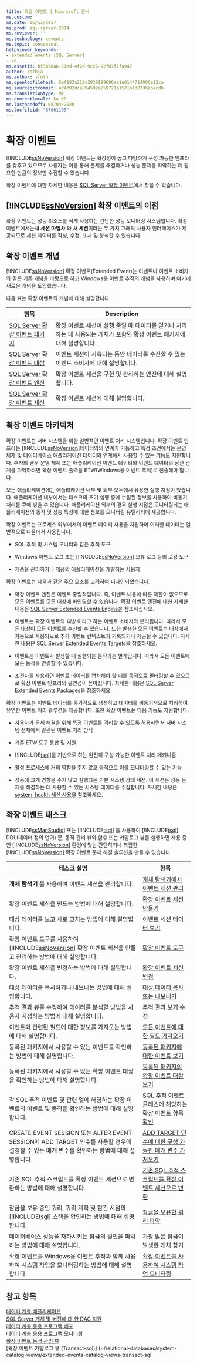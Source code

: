 ```yaml
---
title: 확장 이벤트 | Microsoft 문서
ms.custom: ''
ms.date: 06/13/2017
ms.prod: sql-server-2014
ms.reviewer: ''
ms.technology: xevents
ms.topic: conceptual
helpviewer_keywords:
- extended events [SQL Server]
- xe
ms.assetid: bf3b98a6-51ed-4f2d-9c26-92f07f1fa947
author: rothja
ms.author: jroth
ms.openlocfilehash: 6ef183a218c2930199696aa1e0144714006e12ca
ms.sourcegitcommit: ad4d92dce894592a259721a1571b1d8736abacdb
ms.translationtype: MT
ms.contentlocale: ko-KR
ms.lasthandoff: 08/04/2020
ms.locfileid: "87661105"
---
```

# <a name="extended-events"></a>확장 이벤트
  [!INCLUDE[ssNoVersion](../../includes/ssnoversion-md.md)] 확장 이벤트는 확장성이 높고 다양하게 구성 가능한 인프라를 갖추고 있으므로 사용자는 이를 통해 문제를 해결하거나 성능 문제를 파악하는 데 필요한 만큼의 정보만 수집할 수 있습니다.  
  
 확장 이벤트에 대한 자세한 내용은 [SQL Server 확장 이벤트](https://blogs.msdn.com/b/extended_events/)에서 찾을 수 있습니다.  
  
## <a name="benefits-of-ssnoversion-extended-events"></a>[!INCLUDE[ssNoVersion](../../includes/ssnoversion-md.md)] 확장 이벤트의 이점  
 확장 이벤트는 성능 리소스를 적게 사용하는 간단한 성능 모니터링 시스템입니다. 확장 이벤트에서는**새 세션 마법사** 와 **새 세션**이라는 두 가지 그래픽 사용자 인터페이스가 제공되므로 세션 데이터를 작성, 수정, 표시 및 분석할 수 있습니다.  
  
## <a name="extended-events-concepts"></a>확장 이벤트 개념  
 [!INCLUDE[ssNoVersion](../../includes/ssnoversion-md.md)] 확장 이벤트(Extended Event)는 이벤트나 이벤트 소비자와 같은 기존 개념을 바탕으로 하고 Windows용 이벤트 추적의 개념을 사용하며 여기에 새로운 개념을 도입했습니다.  
  
 다음 표는 확장 이벤트의 개념에 대해 설명합니다.  
  
|항목|Description|  
|-----------|-----------------|  
|[SQL Server 확장 이벤트 패키지](sql-server-extended-events-packages.md)|확장 이벤트 세션이 실행 중일 때 데이터를 얻거나 처리하는 데 사용되는 개체가 포함된 확장 이벤트 패키지에 대해 설명합니다.|  
|[SQL Server 확장 이벤트 대상](../../database-engine/sql-server-extended-events-targets.md)|이벤트 세션이 지속되는 동안 데이터를 수신할 수 있는 이벤트 소비자에 대해 설명합니다.|  
|[SQL Server 확장 이벤트 엔진](sql-server-extended-events-engine.md)|확장 이벤트 세션을 구현 및 관리하는 엔진에 대해 설명합니다.|  
|[SQL Server 확장 이벤트 세션](sql-server-extended-events-sessions.md)|확장 이벤트 세션에 대해 설명합니다.|  
  
## <a name="extended-events-architecture"></a>확장 이벤트 아키텍처  
 확장 이벤트는 서버 시스템을 위한 일반적인 이벤트 처리 시스템입니다. 확장 이벤트 인프라는 [!INCLUDE[ssNoVersion](../../includes/ssnoversion-md.md)]데이터와의 연계가 가능하고 특정 조건에서는 운영 체제 및 데이터베이스 애플리케이션 데이터와 연계해서 사용할 수 있는 기능도 지원합니다. 후자의 경우 운영 체제 또는 애플리케이션 이벤트 데이터와 이벤트 데이터의 상관 관계를 파악하려면 확장 이벤트 출력을 ETW(Windows용 이벤트 추적)로 전송해야 합니다.  
  
 모든 애플리케이션에는 애플리케이션 내부 및 외부 모두에서 유용한 실행 지점이 있습니다. 애플리케이션 내부에서는 태스크의 초기 실행 중에 수집된 정보를 사용하여 비동기 처리를 큐에 넣을 수 있습니다. 애플리케이션 외부의 경우 실행 지점은 모니터링되는 애플리케이션의 동작 및 성능 특성에 대한 정보를 모니터링 유틸리티에 제공합니다.  
  
 확장 이벤트는 프로세스 외부에서의 이벤트 데이터 사용을 지원하며 이러한 데이터는 일반적으로 다음에서 사용됩니다.  
  
-   SQL 추적 및 시스템 모니터와 같은 추적 도구  
  
-   Windows 이벤트 로그 또는 [!INCLUDE[ssNoVersion](../../includes/ssnoversion-md.md)] 오류 로그 등의 로깅 도구  
  
-   제품을 관리하거나 제품의 애플리케이션을 개발하는 사용자  
  
 확장 이벤트는 다음과 같은 주요 요소를 고려하여 디자인되었습니다.  
  
-   확장 이벤트 엔진은 이벤트 중립적입니다. 즉, 이벤트 내용에 따른 제한이 없으므로 모든 이벤트를 모든 대상에 바인딩할 수 있습니다. 확장 이벤트 엔진에 대한 자세한 내용은 [SQL Server Extended Events Engine](sql-server-extended-events-engine.md)을 참조하십시오.  
  
-   이벤트는 확장 이벤트의 *대상* 이라고 하는 이벤트 소비자와 분리됩니다. 따라서 모든 대상이 모든 이벤트를 수신할 수 있습니다. 또한 발생한 모든 이벤트는 대상에서 자동으로 사용되므로 추가 이벤트 컨텍스트가 기록되거나 제공될 수 있습니다. 자세한 내용은 [SQL Server Extended Events Targets](../../database-engine/sql-server-extended-events-targets.md)을 참조하세요.  
  
-   이벤트는 이벤트가 발생할 때 실행되는 동작과는 별개입니다. 따라서 모든 이벤트에 모든 동작을 연결할 수 있습니다.  
  
-   조건자를 사용하면 이벤트 데이터를 캡처해야 할 때를 동적으로 필터링할 수 있으므로 확장 이벤트 인프라의 유연성이 높아집니다. 자세한 내용은 [SQL Server Extended Events Packages](sql-server-extended-events-packages.md)을 참조하세요.  
  
 확장 이벤트는 이벤트 데이터를 동기적으로 생성하고 데이터를 비동기적으로 처리하여 유연한 이벤트 처리 솔루션을 제공합니다. 또한 확장 이벤트는 다음 기능도 지원합니다.  
  
-   사용자가 문제 해결을 위해 특정 이벤트를 격리할 수 있도록 허용하면서 서버 시스템 전체에서 일관된 이벤트 처리 방식  
  
-   기존 ETW 도구 통합 및 지원  
  
-   [!INCLUDE[tsql](../../includes/tsql-md.md)]을 기반으로 하는 완전히 구성 가능한 이벤트 처리 메커니즘  
  
-   활성 프로세스에 거의 영향을 주지 않고 동적으로 이를 모니터링할 수 있는 기능  
  
-   성능에 크게 영향을 주지 않고 실행되는 기본 시스템 상태 세션. 이 세션은 성능 문제를 해결하는 데 사용할 수 있는 시스템 데이터를 수집합니다. 자세한 내용은 [system_health 세션 사용](use-the-ssms-xe-profiler.md)을 참조하세요.  
  
## <a name="extended-events-tasks"></a>확장 이벤트 태스크  
 [!INCLUDE[ssManStudio](../../includes/ssmanstudio-md.md)] 또는 [!INCLUDE[tsql](../../includes/tsql-md.md)] 을 사용하여 [!INCLUDE[tsql](../../includes/tsql-md.md)] DDL(데이터 정의 언어) 문, 동적 관리 뷰와 함수 또는 카탈로그 뷰를 실행하면 사용 중인 [!INCLUDE[ssNoVersion](../../includes/ssnoversion-md.md)] 환경에 맞는 간단하거나 복잡한 [!INCLUDE[ssNoVersion](../../includes/ssnoversion-md.md)] 확장 이벤트 문제 해결 솔루션을 만들 수 있습니다.  
  
|태스크 설명|항목|  
|----------------------|-----------|  
|**개체 탐색기** 를 사용하여 이벤트 세션을 관리합니다.|[개체 탐색기에서 이벤트 세션 관리](../../ssms/object/object-explorer.md)|  
|확장 이벤트 세션을 만드는 방법에 대해 설명합니다.|[확장 이벤트 세션 만들기](../../database-engine/create-an-extended-events-session.md)|  
|대상 데이터를 보고 새로 고치는 방법에 대해 설명합니다.|[이벤트 세션 데이터 보기](../../database-engine/view-event-session-data.md)|  
|확장 이벤트 도구를 사용하여 [!INCLUDE[ssNoVersion](../../includes/ssnoversion-md.md)] 확장 이벤트 세션을 만들고 관리하는 방법에 대해 설명합니다.|[확장 이벤트 도구](extended-events-tools.md)|  
|확장 이벤트 세션을 변경하는 방법에 대해 설명합니다.|[확장 이벤트 세션 변경](alter-an-extended-events-session.md)|  
|대상 데이터를 복사하거나 내보내는 방법에 대해 설명합니다.|[대상 데이터 복사 또는 내보내기](../../database-engine/copy-or-export-target-data.md)|  
|추적 결과 뷰를 수정하여 데이터를 분석할 방법을 사용자 지정하는 방법에 대해 설명합니다.|[추적 결과 보기 수정](../../database-engine/modify-the-trace-results-view.md)|  
|이벤트와 관련된 필드에 대한 정보를 가져오는 방법에 대해 설명합니다.|[모든 이벤트에 대한 필드 가져오기](../../database-engine/get-the-fields-for-all-events.md)|  
|등록된 패키지에서 사용할 수 있는 이벤트를 확인하는 방법에 대해 설명합니다.|[등록된 패키지에 대한 이벤트 보기](../../database-engine/view-the-events-for-registered-packages.md)|  
|등록된 패키지에서 사용할 수 있는 확장 이벤트 대상을 확인하는 방법에 대해 설명합니다.|[등록된 패키지의 확장 이벤트 대상 보기](../../database-engine/view-the-extended-events-targets-for-registered-packages.md)|  
|각 SQL 추적 이벤트 및 관련 열에 해당하는 확장 이벤트의 이벤트 및 동작을 확인하는 방법에 대해 설명합니다.|[SQL 추적 이벤트 클래스에 해당하는 확장 이벤트 항목 확인](view-the-extended-events-equivalents-to-sql-trace-event-classes.md)|  
|CREATE EVENT SESSION 또는 ALTER EVENT SESSION에 ADD TARGET 인수를 사용할 경우에 설정할 수 있는 매개 변수를 확인하는 방법에 대해 설명합니다.|[ADD TARGET 인수에 대한 구성 가능한 매개 변수 가져오기](../../database-engine/get-the-configurable-parameters-for-the-add-target-argument.md)|  
|기존 SQL 추적 스크립트를 확장 이벤트 세션으로 변환하는 방법에 대해 설명합니다.|[기존 SQL 추적 스크립트를 확장 이벤트 세션으로 변환](convert-an-existing-sql-trace-script-to-an-extended-events-session.md)|  
|잠금을 보유 중인 쿼리, 쿼리 계획 및 잠긴 시점의 [!INCLUDE[tsql](../../includes/tsql-md.md)] 스택을 확인하는 방법에 대해 설명합니다.|[잠금을 보유한 쿼리 파악](determine-which-queries-are-holding-locks.md)|  
|데이터베이스 성능을 저하시키는 잠금의 원인을 파악하는 방법에 대해 설명합니다.|[가장 많은 잠금이 발생한 개체 찾기](find-the-objects-that-have-the-most-locks-taken-on-them.md)|  
|확장 이벤트를 Windows용 이벤트 추적과 함께 사용하여 시스템 작업을 모니터링하는 방법에 대해 설명합니다.|[확장 이벤트를 사용하여 시스템 작업 모니터링](monitor-system-activity-using-extended-events.md)|  
  
## <a name="see-also"></a>참고 항목  
 [데이터 계층 애플리케이션](../data-tier-applications/data-tier-applications.md)   
 [SQL Server 개체 및 버전에 대 한 DAC 지원](../data-tier-applications/dac-support-for-sql-server-objects-and-versions.md)   
 [데이터 계층 응용 프로그램 배포](../data-tier-applications/deploy-a-data-tier-application.md)   
 [데이터 계층 응용 프로그램 모니터링](../data-tier-applications/monitor-data-tier-applications.md)   
 [확장 이벤트 동적 관리 뷰](../views/views.md)   
 [확장 이벤트 카탈로그 뷰 &#40;Transact-sql&#41;] (~/relational-databases/system-catalog-views/extended-events-catalog-views-transact-sql  
  
  
